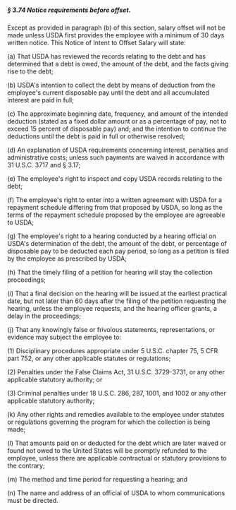 ##### § 3.74 Notice requirements before offset. #####

Except as provided in paragraph (b) of this section, salary offset will not be made unless USDA first provides the employee with a minimum of 30 days written notice. This Notice of Intent to Offset Salary will state:

(a) That USDA has reviewed the records relating to the debt and has determined that a debt is owed, the amount of the debt, and the facts giving rise to the debt;

(b) USDA's intention to collect the debt by means of deduction from the employee's current disposable pay until the debt and all accumulated interest are paid in full;

(c) The approximate beginning date, frequency, and amount of the intended deduction (stated as a fixed dollar amount or as a percentage of pay, not to exceed 15 percent of disposable pay) and; and the intention to continue the deductions until the debt is paid in full or otherwise resolved;

(d) An explanation of USDA requirements concerning interest, penalties and administrative costs; unless such payments are waived in accordance with 31 U.S.C. 3717 and § 3.17;

(e) The employee's right to inspect and copy USDA records relating to the debt;

(f) The employee's right to enter into a written agreement with USDA for a repayment schedule differing from that proposed by USDA, so long as the terms of the repayment schedule proposed by the employee are agreeable to USDA;

(g) The employee's right to a hearing conducted by a hearing official on USDA's determination of the debt, the amount of the debt, or percentage of disposable pay to be deducted each pay period, so long as a petition is filed by the employee as prescribed by USDA;

(h) That the timely filing of a petition for hearing will stay the collection proceedings;

(i) That a final decision on the hearing will be issued at the earliest practical date, but not later than 60 days after the filing of the petition requesting the hearing, unless the employee requests, and the hearing officer grants, a delay in the proceedings;

(j) That any knowingly false or frivolous statements, representations, or evidence may subject the employee to:

(1) Disciplinary procedures appropriate under 5 U.S.C. chapter 75, 5 CFR part 752, or any other applicable statutes or regulations;

(2) Penalties under the False Claims Act, 31 U.S.C. 3729-3731, or any other applicable statutory authority; or

(3) Criminal penalties under 18 U.S.C. 286, 287, 1001, and 1002 or any other applicable statutory authority;

(k) Any other rights and remedies available to the employee under statutes or regulations governing the program for which the collection is being made;

(l) That amounts paid on or deducted for the debt which are later waived or found not owed to the United States will be promptly refunded to the employee, unless there are applicable contractual or statutory provisions to the contrary;

(m) The method and time period for requesting a hearing; and

(n) The name and address of an official of USDA to whom communications must be directed.